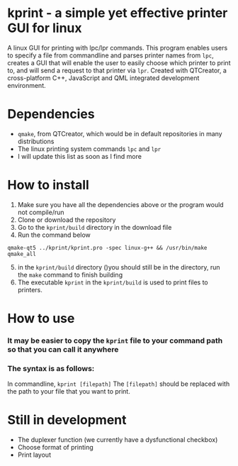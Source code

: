 # kprint - a simple yet effective printer GUI for linux
A linux GUI for printing with lpc/lpr commands.
This program enables users to specify a file from commandline and parses printer names from `lpc`, creates a GUI that will enable the user to easily choose which printer to print to, and will send a request to that printer via `lpr`.
Created with QTCreator, a cross-platform C++, JavaScript and QML integrated development environment.

# Dependencies
* `qmake`, from QTCreator, which would be in default repositories in many distributions
* The linux printing system commands `lpc` and `lpr`
* I will update this list as soon as I find more

# How to install

1. Make sure you have all the dependencies above or the program would not compile/run
2. Clone or download the repository
3. Go to the `kprint/build` directory in the download file
4. Run the command below
```shell
qmake-qt5 ../kprint/kprint.pro -spec linux-g++ && /usr/bin/make qmake_all
```
5. in the `kprint/build` directory ()you should still be in the directory, run the `make` command to finish building
6. The executable `kprint` in the `kprint/build` is used to print files to printers.

# How to use
### It may be easier to copy the `kprint` file to your command path so that you can call it anywhere

### The syntax is as follows:
In commandline, `kprint [filepath]`
The `[filepath]` should be replaced with the path to your file that you want to print.

# Still in development
* The duplexer function (we currently have a dysfunctional checkbox)
* Choose format of printing
* Print layout
